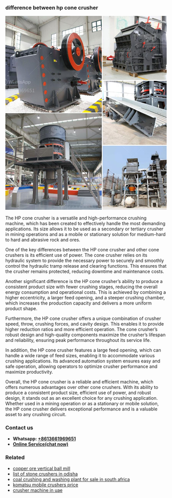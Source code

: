 <h3>difference between hp cone crusher</h3><img src='1704791517.jpg' alt=''><p>The HP cone crusher is a versatile and high-performance crushing machine, which has been created to effectively handle the most demanding applications. Its size allows it to be used as a secondary or tertiary crusher in mining operations and as a mobile or stationary solution for medium-hard to hard and abrasive rock and ores.</p><p>One of the key differences between the HP cone crusher and other cone crushers is its efficient use of power. The cone crusher relies on its hydraulic system to provide the necessary power to securely and smoothly control the hydraulic tramp release and clearing functions. This ensures that the crusher remains protected, reducing downtime and maintenance costs.</p><p>Another significant difference is the HP cone crusher’s ability to produce a consistent product size with fewer crushing stages, reducing the overall energy consumption and operational costs. This is achieved by combining a higher eccentricity, a larger feed opening, and a steeper crushing chamber, which increases the production capacity and delivers a more uniform product shape.</p><p>Furthermore, the HP cone crusher offers a unique combination of crusher speed, throw, crushing forces, and cavity design. This enables it to provide higher reduction ratios and more efficient operation. The cone crusher’s robust design and high-quality components maximize the crusher’s lifespan and reliability, ensuring peak performance throughout its service life.</p><p>In addition, the HP cone crusher features a large feed opening, which can handle a wide range of feed sizes, enabling it to accommodate various crushing applications. Its advanced automation system ensures easy and safe operation, allowing operators to optimize crusher performance and maximize productivity.</p><p>Overall, the HP cone crusher is a reliable and efficient machine, which offers numerous advantages over other cone crushers. With its ability to produce a consistent product size, efficient use of power, and robust design, it stands out as an excellent choice for any crushing application. Whether used in a mining operation or as a stationary or mobile solution, the HP cone crusher delivers exceptional performance and is a valuable asset to any crushing circuit.</p><h3>Contact us</h3><ul><li><strong>Whatsapp:&nbsp;<a href="https://wa.me/8613661969651">+8613661969651</a></strong></li><li><a href="https://swt.shibang-china.com/?git&amp;zhl&amp;difference between hp cone crusher"><strong>Online Service(chat now)</strong></a></li></ul><h3>Related</h3><ul><li><a href='copper ore vertical ball mill.md'>copper ore vertical ball mill</a></li><li><a href='list of stone crushers in odisha.md'>list of stone crushers in odisha</a></li><li><a href='coal crushing and washing plant for sale in south africa.md'>coal crushing and washing plant for sale in south africa</a></li><li><a href='komatsu mobile crushers price.md'>komatsu mobile crushers price</a></li><li><a href='crusher machine in uae.md'>crusher machine in uae</a></li></ul>